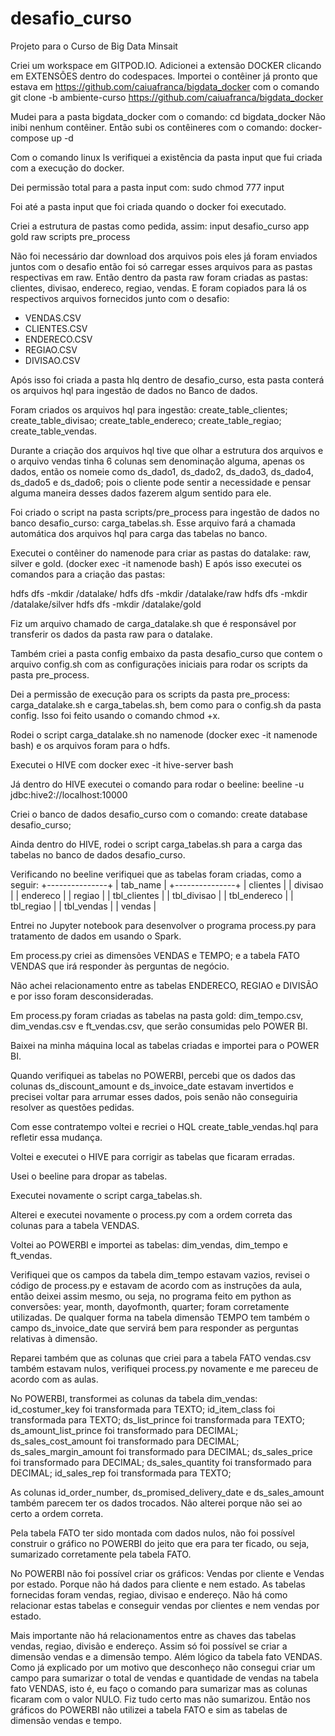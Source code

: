 # desafio_curso
Projeto para o Curso de Big Data Minsait

Criei um workspace em GITPOD.IO. 
Adicionei a extensão DOCKER clicando em EXTENSÕES dentro do codespaces.
Importei o contêiner já pronto que estava em https://github.com/caiuafranca/bigdata_docker
com o comando git clone -b ambiente-curso https://github.com/caiuafranca/bigdata_docker

Mudei para a pasta bigdata_docker com o comando: cd bigdata_docker
Não inibi nenhum contêiner. Então subi os contêineres com o comando: docker-compose up -d

Com o comando linux ls verifiquei a existência da pasta input que fui criada com a execução do docker.

Dei permissão total para a pasta input com: sudo chmod 777 input

Foi até a pasta input que foi criada quando o docker foi executado.

Criei a estrutura de pastas como pedida, assim: 
input
	desafio_curso
		app
		gold
		raw
		scripts
			pre_process

Não foi necessário dar download dos arquivos pois eles já foram enviados juntos com o desafio então foi só carregar esses arquivos para as pastas respectivas em raw.
Então dentro da pasta raw foram criadas as pastas: clientes, divisao, endereco, regiao, vendas. E foram copiados para lá os respectivos arquivos fornecidos junto com o desafio: 
 - VENDAS.CSV
 - CLIENTES.CSV
 - ENDERECO.CSV
 - REGIAO.CSV
- DIVISAO.CSV

Após isso foi criada a pasta hlq dentro de desafio_curso, esta pasta conterá os arquivos hql para ingestão de dados no Banco de dados.

Foram criados os arquivos hql para ingestão:
create_table_clientes;
create_table_divisao;
create_table_endereco;
create_table_regiao;
create_table_vendas.

Durante a criação dos arquivos hql tive que olhar a estrutura dos arquivos e o arquivo vendas tinha 6 colunas sem denominação alguma, apenas os dados, então os nomeie como ds_dado1, ds_dado2,     ds_dado3, ds_dado4, ds_dado5 e ds_dado6; pois o cliente pode sentir a necessidade e pensar alguma maneira desses dados fazerem algum sentido para ele.

Foi criado o script na pasta scripts/pre_process para ingestão de dados no banco desafio_curso: carga_tabelas.sh. Esse arquivo fará a chamada automática dos arquivos hql para carga das tabelas no banco.

Executei o contêiner do namenode para criar as pastas do datalake: raw, silver e gold. (docker exec -it namenode bash) E após isso executei os comandos para a criação das pastas:

hdfs dfs -mkdir /datalake/
 hdfs dfs -mkdir /datalake/raw
 hdfs dfs -mkdir /datalake/silver
 hdfs dfs -mkdir /datalake/gold

Fiz um arquivo chamado de carga_datalake.sh  que é responsável por transferir os dados da pasta raw para o datalake.

Também criei a pasta config embaixo da pasta desafio_curso que contem o arquivo config.sh com as configurações iniciais para rodar os scripts da pasta pre_process.

Dei a permissão de execução para os scripts da pasta pre_process:  carga_datalake.sh e  carga_tabelas.sh, bem como para o config.sh da pasta config. Isso foi feito usando o comando chmod +x. 

Rodei o script carga_datalake.sh no namenode (docker exec -it namenode bash) e os arquivos foram para o hdfs.

Executei o HIVE com docker exec -it hive-server bash

Já dentro do HIVE executei o comando para rodar o beeline:
beeline -u jdbc:hive2://localhost:10000

Criei o banco de dados desafio_curso com o comando: create database desafio_curso;

Ainda dentro do HIVE, rodei o script  carga_tabelas.sh para a carga das tabelas no banco de dados desafio_curso.

Verificando no beeline verifiquei que as tabelas foram criadas, como a seguir:
+---------------+
|   tab_name    |
+---------------+
| clientes      |
| divisao       |
| endereco      |
| regiao        |
| tbl_clientes  |
| tbl_divisao   |
| tbl_endereco  |
| tbl_regiao    |
| tbl_vendas    |
| vendas        |


Entrei no Jupyter notebook para desenvolver o programa process.py para tratamento de dados em usando o Spark.


Em process.py criei as dimensões VENDAS e TEMPO; e a tabela FATO VENDAS que irá responder às perguntas de negócio.

Não achei relacionamento entre as tabelas ENDERECO, REGIAO e DIVISÃO e por isso foram desconsideradas.

Em process.py foram criadas as tabelas na pasta gold: dim_tempo.csv, dim_vendas.csv e ft_vendas.csv, que serão consumidas pelo POWER BI.

Baixei na minha máquina local as tabelas criadas e importei para o POWER BI.

Quando verifiquei as tabelas no POWERBI, percebi que os dados das colunas ds_discount_amount e ds_invoice_date estavam invertidos e precisei voltar para arrumar esses dados, pois senão não conseguiria resolver as questões pedidas.

Com esse contratempo voltei e recriei o HQL create_table_vendas.hql para refletir essa mudança.

Voltei e executei o HIVE para corrigir as tabelas que ficaram erradas.

Usei o beeline para dropar as tabelas.

Executei novamente o script carga_tabelas.sh.

Alterei e executei novamente o process.py com a ordem correta das colunas para a tabela VENDAS.

Voltei ao POWERBI e importei as tabelas: dim_vendas, dim_tempo e ft_vendas.

Verifiquei que os campos da tabela dim_tempo estavam vazios, revisei o código de process.py e estavam de acordo com as instruções da aula, então deixei assim mesmo, ou seja, no programa feito em python as conversões: year, month, dayofmonth, quarter; foram corretamente utilizadas. De qualquer forma na tabela dimensão TEMPO tem também o campo ds_invoice_date que servirá bem para responder as perguntas relativas à dimensão.

Reparei também que as colunas que criei para a tabela FATO vendas.csv também estavam nulos, verifiquei process.py novamente e me pareceu de acordo com as aulas.

No POWERBI, transformei as colunas da tabela dim_vendas:
id_costumer_key foi transformada para TEXTO;
id_item_class foi transformada para TEXTO;
ds_list_prince foi transformada para TEXTO;
ds_amount_list_prince foi transformado para DECIMAL;
ds_sales_cost_amount foi transformado para DECIMAL;
ds_sales_margin_amount foi transformado para DECIMAL;
ds_sales_price foi transformado para DECIMAL;
ds_sales_quantity foi transformado para DECIMAL;
id_sales_rep foi transformada para TEXTO;

As colunas id_order_number, ds_promised_delivery_date e ds_sales_amount também parecem ter os dados trocados. Não alterei porque não sei ao certo a ordem correta.



Pela tabela FATO ter sido montada com dados nulos, não foi possível construir o gráfico no POWERBI do jeito que era para ter ficado, ou seja, sumarizado corretamente pela tabela FATO.


No POWERBI não foi possível criar os gráficos: Vendas por cliente e Vendas por estado. Porque não há dados para cliente e nem estado. As tabelas fornecidas foram vendas, regiao, divisao e endereço. Não há como relacionar estas tabelas e conseguir vendas por clientes e nem vendas por estado. 

Mais importante não há relacionamentos entre as chaves das tabelas vendas, regiao, divisão e endereço. Assim só foi possível se criar a dimensão vendas e a dimensão tempo. Além lógico da tabela fato VENDAS. Como já explicado por um motivo que desconheço não consegui criar um campo para sumarizar o total de vendas e quantidade de vendas na tabela fato VENDAS, isto é, eu faço o comando para sumarizar mas as colunas ficaram com o valor NULO. Fiz tudo certo mas não sumarizou. Então nos gráficos do POWERBI não utilizei a tabela FATO e sim as tabelas de dimensão vendas e tempo.
